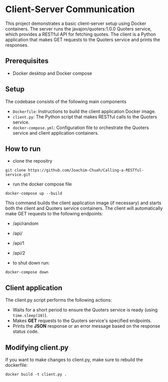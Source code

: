 # Client-Server Communication
This project demonstrates a basic client-server setup using Docker containers. The server runs the javajon/quoters:1.0.0 Quoters service, which provides a RESTful API for fetching quotes. The client is a Python application that makes GET requests to the Quoters service and prints the responses.

## Prerequisites
- Docker desktop and Docker compose

## Setup
The codebase consists of the following main components
- `Dockerfile`: Instructions to build the client application Docker image.
- `client.py`: The Python script that makes RESTful calls to the Quoters service.
- `docker-compose.yml`: Configuration file to orchestrate the Quoters service and client application containers.

## How to run
- clone the repositry
```
git clone https://github.com/Joachim-Chuah/Calling-a-RESTful-service.git
```
- run the docker compose file
```
docker-compose up --build
```
This command builds the client application image (if necessary) and starts both the client and Quoters service containers. The client will automatically make GET requests to the following endpoints:

- /api/random
- /api/
- /api/1
- /api/2

- to shut down run:
```
docker-compose down
```
## Client application
The client.py script performs the following actions:
- Waits for a short period to ensure the Quoters service is ready (using `time.sleep(10)`).
- Makes **GET** requests to the Quoters service's specified endpoints.
- Prints the **JSON** response or an error message based on the response status code.

## Modifying client.py
If you want to make changes to client.py, make sure to rebuild the dockerfile:
```
docker build -t client.py .
```






